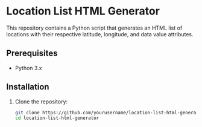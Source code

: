 # Location List HTML Generator

This repository contains a Python script that generates an HTML list of locations with their respective latitude, longitude, and data value attributes.

## Prerequisites

- Python 3.x

## Installation

1. Clone the repository:
   ```sh
   git clone https://github.com/yourusername/location-list-html-generator.git
   cd location-list-html-generator
